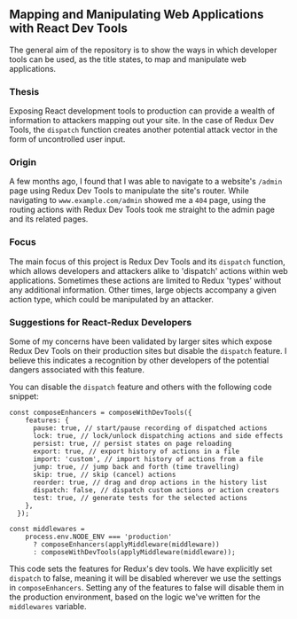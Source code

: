 ## Mapping and Manipulating Web Applications with React Dev Tools
The general aim of the repository is to show the ways in which developer tools
can be used, as the title states, to map and manipulate web applications. 

### Thesis
Exposing React development tools to production can provide a wealth of information
to attackers mapping out your site. In the case of Redux Dev Tools, the `dispatch`
function creates another potential attack vector in the form of uncontrolled user 
input.

### Origin
A few months ago, I found that I was able to navigate to a website's `/admin` page
using Redux Dev Tools to manipulate the site's router. While navigating to `www.example.com/admin`
showed me a `404` page, using the routing actions with Redux Dev Tools took me straight
to the admin page and its related pages.

### Focus
The main focus of this project is Redux Dev Tools and its `dispatch` function,
which allows developers and attackers alike to 'dispatch' actions within web 
applications. Sometimes these actions are limited to Redux 'types' without
any additional information. Other times, large objects accompany a given action
type, which could be manipulated by an attacker.  

### Suggestions for React-Redux Developers
Some of my concerns have been validated by larger sites which expose Redux Dev Tools 
on their production sites but disable the `dispatch` feature. I believe this indicates a 
recognition by other developers of the potential dangers associated with this feature.

You can disable the `dispatch` feature and others with the following code snippet:
```
const composeEnhancers = composeWithDevTools({
    features: {
      pause: true, // start/pause recording of dispatched actions
      lock: true, // lock/unlock dispatching actions and side effects
      persist: true, // persist states on page reloading
      export: true, // export history of actions in a file
      import: 'custom', // import history of actions from a file
      jump: true, // jump back and forth (time travelling)
      skip: true, // skip (cancel) actions
      reorder: true, // drag and drop actions in the history list
      dispatch: false, // dispatch custom actions or action creators
      test: true, // generate tests for the selected actions
    },
  });

const middlewares =
    process.env.NODE_ENV === 'production'
      ? composeEnhancers(applyMiddleware(middleware))
      : composeWithDevTools(applyMiddleware(middleware));
```
This code sets the features for Redux's dev tools. We have explicitly set `dispatch` to false, 
meaning it will be disabled wherever we use the settings in `composeEnhancers`. Setting any of 
the features to false will disable them in the production environment, based on the logic 
we've written for the `middlewares` variable.